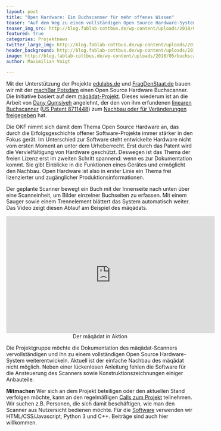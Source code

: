 ```yaml
---
layout: post
title: "Open Hardware: Ein Buchscanner für mehr offenes Wissen"
teaser: "Auf dem Weg zu einem vollständigen Open Source Hardware-System "
teaser_img_src: http://blog.fablab-cottbus.de/wp-content/uploads/2018/05/buchscanner.png
featured: true
categories: Projektnews
twitter_large_img: http://blog.fablab-cottbus.de/wp-content/uploads/2018/05/buchscanner.png
header_background: http://blog.fablab-cottbus.de/wp-content/uploads/2018/05/buchscanner.png
image: http://blog.fablab-cottbus.de/wp-content/uploads/2018/05/buchscanner.png
author: Maximilian Voigt

---
```

Mit der Unterstützung der Projekte <a href="https://edulabs.de/" rel="noopener" target="_blank">edulabs.de</a> und <a href="https://fragdenstaat.de/" rel="noopener" target="_blank">FragDenStaat.de</a> bauen wir mit der <a href="https://machbar-potsdam.de/" rel="noopener" target="_blank">machBar Potsdam</a> einen Open Source Hardware Buchscanner. Die Initiative basiert auf dem <a href="https://www.bookscanner.de/der-buchscanner/" rel="noopener" target="_blank">mäqädat-Projekt</a>. Dieses wiederum ist an die Arbeit von <a href="http://www.prismscanner.org/" rel="noopener" target="_blank">Dany Qumsiyeh</a> angelehnt, der den von ihm erfundenen <a href="https://linearbookscanner.org/" rel="noopener" target="_blank">linearen Buchscanner</a> (<a href="https://www.google.com/patents/US8711448" rel="noopener" target="_blank">US Patent 8711448</a>) zum <a href="https://code.google.com/archive/p/linear-book-scanner/" rel="noopener" target="_blank">Nachbau oder für Veränderungen freigegeben</a> hat.

Die OKF nimmt sich damit dem Thema Open Source Hardware an, das durch die Erfolgsgeschichte offener Software-Projekte immer stärker in den Fokus gerät. Im Unterschied zur Software steht entwickelte Hardware nicht vom ersten Moment an unter dem Urheberrecht. Erst durch das Patent wird die Vervielfältigung von Hardware geschützt. Deswegen ist das Thema der freien Lizenz erst im zweiten Schritt spannend: wenn es zur Dokumentation kommt. Sie gibt Einblicke in die Funktionen eines Gerätes und ermöglicht den Nachbau. Open Hardware ist also in erster Linie ein Thema frei lizenzierter und zugänglicher Produktionsinformationen.

Der geplante Scanner bewegt ein Buch mit der Innenseite nach unten über eine Scanneinheit, um Bilder einzelner Buchseiten zu erfassen. Mit einem Sauger sowie einem Trennelement blättert das System automatisch weiter. Das Video zeigt diesen Ablauf am Beispiel des mäqädats.

<div class="video"><iframe width="560" height="315" src="https://www.youtube-nocookie.com/embed/iELNi03-Ef8" frameborder="0" allow="autoplay; encrypted-media" allowfullscreen></iframe></div><center>Der mäqädat in Aktion</center>

Die Projektgruppe möchte die Dokumentation des mäqädat-Scanners vervollständigen und ihn zu einem vollständigen Open Source Hardware-System weiterentwickeln. Aktuell ist der einfache Nachbau des mäqädat nicht möglich. Neben einer lückenlosen Anleitung fehlen die Software für die Ansteuerung des Scanners sowie Konstruktionszeichnungen einiger Anbauteile.

<strong>Mitmachen</strong> 
Wer sich an dem Projekt beteiligen oder den aktuellen Stand verfolgen möchte, kann an den regelmäßigen <a href="https://hackmd.okfn.de/buchscanner_calldoku" rel="noopener" target="_blank">Calls zum Projekt</a> teilnehmen.
Wir suchen z.B. Personen, die sich damit beschäftigen, wie man den Scanner aus Nutzersicht bedienen möchte.
Für die <a href="https://github.com/fablabcb/openbookscanner" rel="noopener" target="_blank">Software</a> verwenden wir HTML/CSS/Javascript, Python 3 und C++. Beiträge sind auch hier willkommen.

